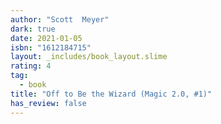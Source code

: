 ```yaml
---
author: "Scott  Meyer"
dark: true
date: 2021-01-05
isbn: "1612184715"
layout: _includes/book_layout.slime
rating: 4
tag:
  - book
title: "Off to Be the Wizard (Magic 2.0, #1)"
has_review: false
---
```



